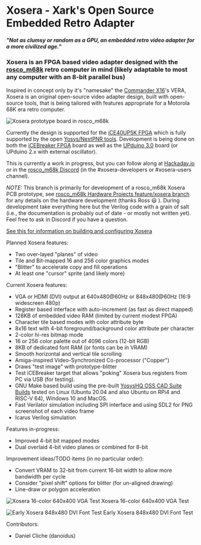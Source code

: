 # Xosera - Xark's Open Source Embedded Retro Adapter

##### _"Not as clumsy or random as a GPU, an embedded retro video adapter for a more civilized age."_

### Xosera is an FPGA based video adapter designed with the [rosco_m68k](https://github.com/rosco-m68k/rosco_m68k) retro computer in mind (likely adaptable to most any computer with an 8-bit parallel bus)

Inspired in concept only by it's "namesake" the [Commander X16](https://www.commanderx16.com/)'s VERA, Xosera is an original open-source video adapter design, built with open-source tools, that is being tailored with features appropriate for a Motorola 68K era retro computer.

![Xosera prototype board in rosco_m68k](pics/Xosera_rosco_m68k_board.jpg)

Currently the design is supported for the [iCE40UP5K FPGA](https://www.latticesemi.com/en/Products/FPGAandCPLD/iCE40UltraPlus) which is fully supported by the open [Yosys/NextPNR tools](https://github.com/YosysHQ).  Development is being done on both the [iCEBreaker FPGA](https://github.com/icebreaker-fpga/icebreaker) board as well as the [UPduino 3.0](https://github.com/tinyvision-ai-inc/UPduino-v3.0) board (or UPduino 2.x with external oscillator).

This is currently a work in progress, but you can follow along at [Hackaday.io](https://hackaday.io/Xark) or in the [rosco_m68k Discord](https://discord.gg/zGUB7R8) (in the #xosera-developers or #xosera-users channel).

*NOTE:* This branch is primarily for development of a rosco_m68k Xosera PCB prototype, see [rosco_m68k Hardware Projects feature/xosera branch](https://github.com/rosco-m68k/hardware-projects/tree/feature/xosera) for any details on the hardware development (thanks Ross 😃 ).  During development take everything here but the Verilog code with a grain of salt (i.e., the documentation is probably out of date - or mostly not written yet).  Feel free to ask in Discord if you have a question.

[See this for information on building and configuring Xosera](BUILDING.md)

Planned Xosera features:

* Two over-layed "planes" of video
* Tile and Bit-mapped 16 and 256 color graphics modes
* "Blitter" to accelerate copy and fill operations
* At least one "cursor" sprite (and likely more)

Current Xosera features:

* VGA or HDMI (DVI) output at 640x480@60Hz or 848x480@60Hz (16:9 widescreen 480p)
* Register based interface with auto-increment (as fast as direct mapped)
* 128KB of embedded video RAM (limited by current modest FPGA)
* Character tile based modes with color attribute byte
* 8x16 text with 4-bit foreground/background color attribute per character
* 2-color hi-res bitmap mode
* 16 or 256 color palette out of 4096 colors (12-bit RGB)
* 8KB of dedicated font RAM (or fonts can be in VRAM)
* Smooth horizontal and vertical tile scrolling
* Amiga-inspired Video-Synchronized Co-processor ("Copper")
* Draws "test image" with prototype-blitter
* Test iCEBreaker target that allows "poking" Xosera bus registers from PC via USB (for testing).
* GNU Make based build using the pre-built [YosysHQ OSS CAD Suite Builds](https://github.com/YosysHQ/oss-cad-suite-build/releases/latest) tested on Linux (Ubuntu 20.04 and also Ubuntu on RPi4 and RISC-V 64), Windows 10 and MacOS.
* Fast Verilator simulation including SPI interface and using SDL2 for PNG screenshot of each video frame
* Icarus Verilog simulation

Features in-progress:

* Improved 4-bit bit mapped modes
* Dual overlaid 4-bit video planes or combined for 8-bit

Improvement ideas/TODO items (in no particular order):

* Convert VRAM to 32-bit from current 16-bit width to allow more bandwidth per cycle
* Consider "pixel shift" options for blitter (for un-aligned drawing)
* Line-draw or polygon acceleration

![Xosera 16-color 640x400 VGA Test](pics/Xosera_16_color_test.jpg) Xosera 16-color 640x400 VGA Test

![Early Xosera 848x480 DVI Font Test](pics/XoseraTest_848x480_DVI.jpg) Early Xosera 848x480 DVI Font Test

Contributors:

* Daniel Cliche (danoidus)
